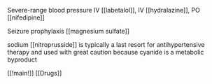 Severe-range blood pressure
IV [[labetalol]], IV [[hydralazine]], PO [[nifedipine]] 

Seizure prophylaxis
[[magnesium sulfate]]

sodium [[nitroprusside]] is typically a last resort for antihypertensive therapy and used with great caution because cyanide is a metabolic byproduct

[[!main!]]
[[Drugs]]
